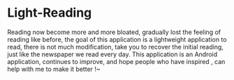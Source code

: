 # Light-Reading
Reading now become more and more bloated, gradually lost  the feeling of reading like before, the goal of this application is a lightweight application to read, there is not much modification, take you to recover the initial reading, just like the newspaper we read every day. This application is an Android application, continues to improve, and hope people who  have inspired ,  can help with me to make it better !~
